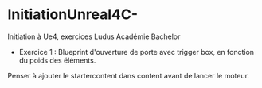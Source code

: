 # InitiationUnreal4C-
Initiation à Ue4, exercices Ludus Académie Bachelor

- Exercice 1 : Blueprint d'ouverture de porte avec trigger box, en fonction du poids des éléments.

Penser à ajouter le startercontent dans content avant de lancer le moteur.